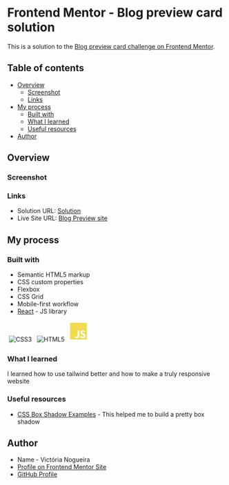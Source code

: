 # Frontend Mentor - Blog preview card solution

This is a solution to the [Blog preview card challenge on Frontend Mentor](https://www.frontendmentor.io/challenges/blog-preview-card-ckPaj01IcS). 

## Table of contents

- [Overview](#overview)
  - [Screenshot](#screenshot)
  - [Links](#links)
- [My process](#my-process)
  - [Built with](#built-with)
  - [What I learned](#what-i-learned)
  - [Useful resources](#useful-resources)
- [Author](#author)

## Overview

### Screenshot



### Links

- Solution URL: [Solution](https://your-solution-url.com)
- Live Site URL: [Blog Preview site](https://victoriamnx.github.io/Blog-Preview/)

## My process

### Built with

- Semantic HTML5 markup
- CSS custom properties
- Flexbox
- CSS Grid
- Mobile-first workflow
- [React](https://reactjs.org/) - JS library

<img src="https://i.ibb.co/bLF1P6n/css-3.png" alt="CSS3" height="40" style="vertical-align:down; margin:4px"></a>
<img src="https://i.ibb.co/Ch4SDLV/html-1.png" alt="HTML5" height="40" style="vertical-align:down; margin:4px"></a>
<img src="https://raw.githubusercontent.com/devicons/devicon/master/icons/javascript/javascript-plain.svg" alt="JavaScript" height="40" style="vertical-align:down; margin:4px">

### What I learned

I learned how to use tailwind better and how to make a truly responsive website

### Useful resources

- [CSS Box Shadow Examples](https://getcssscan.com/css-box-shadow-examples) - This helped me to build a pretty box shadow

## Author

- Name - Victória Nogueira
- [Profile on Frontend Mentor Site](https://www.frontendmentor.io/profile/victoriamnx)
- [GitHub Profile](https://github.com/victoriamnx)

